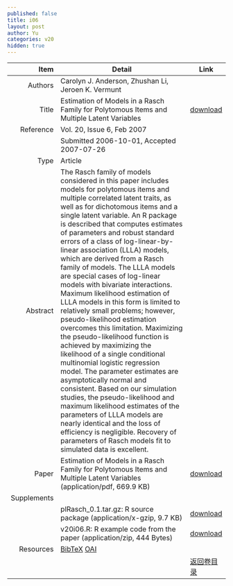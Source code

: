 ```yaml
---
published: false
title: i06
layout: post
author: Yu
categories: v20
hidden: true
---
```


| Item | Detail | Link |
|---:|---|---|
| Authors | Carolyn  J.  Anderson, Zhushan Li, Jeroen  K.  Vermunt| |
| Title |Estimation of Models in a Rasch Family for Polytomous Items and Multiple Latent Variables | [download](http://www.jstatsoft.org/v20/i06/paper) |
| Reference |Vol. 20, Issue 6, Feb 2007 | |
| | Submitted 2006-10-01, Accepted 2007-07-26| | 
| Type | Article| |
| Abstract | The Rasch family of models considered in this paper includes models for polytomous items and multiple correlated latent traits, as well as for dichotomous items and a single latent variable. An R package is described that computes estimates of parameters and robust standard errors of a class of log-linear-by-linear association (LLLA) models, which are derived from a Rasch family of models. The LLLA models are special cases of log-linear models with bivariate interactions. Maximum likelihood estimation of LLLA models in this form is limited to relatively small problems; however, pseudo-likelihood estimation overcomes this limitation. Maximizing the pseudo-likelihood function is achieved by maximizing the likelihood of a single conditional multinomial logistic regression model.  The parameter estimates are asymptotically normal and consistent. Based on our simulation studies, the pseudo-likelihood and maximum likelihood estimates of the parameters of LLLA models are nearly identical and the loss of efficiency is negligible. Recovery of parameters of Rasch models fit to simulated data is excellent.| |
| Paper | Estimation of Models in a Rasch Family for Polytomous Items and Multiple Latent Variables  (application/pdf, 669.9 KB)| [download](http://www.jstatsoft.org/v20/i06/paper) |
| Supplements | | |
| |plRasch_0.1.tar.gz: R source package  (application/x-gzip, 9.7 KB)|  [download](http://www.jstatsoft.org/v20/i06/supp/1) |
| |v20i06.R: R example code from the paper  (application/zip, 444 Bytes)|  [download](http://www.jstatsoft.org/v20/i06/supp/2) |
| Resources | [BibTeX](http://www.jstatsoft.org/v20/i06/bibtex) [OAI](http://www.jstatsoft.org/oai?verb=GetRecord&identifier=oai.jstatsoft/v20/i06&prefix=oai_dc)| |
| |  | [返回卷目录]({{site.baseurl}}/volume/v20.html) |
